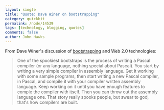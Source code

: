 ```yaml
---
layout: single 
title: "Quote: Dave Winer on bootstrapping" 
category: quickbit
permalink: /node/14539
tags: [technology, blogging, quotes] 
comments: false 
author: John Hawks 
---
```


From Dave Winer's discussion of <a href="http://scripting.com/stories/2010/08/10/howToBootstrapFederated140.html">bootstrapping</a> and Web 2.0 technologies:

<blockquote>One of the spookiest bootstraps is the process of writing a Pascal compiler (or any language, nothing special about Pascal). You start by writing a very simple compiler in assembly language. Get it working with some sample programs, then start writing a new Pascal compiler, in Pascal, and compile it with your compiler written assembly language. Keep working on it until you have enough features to comple the compiler with itself. Then you can throw out the assembly language one. That story really spooks people, but swear to god, that's how compilers are built.</blockquote>

